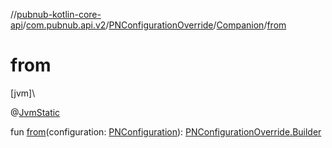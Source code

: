 //[pubnub-kotlin-core-api](../../../../index.md)/[com.pubnub.api.v2](../../index.md)/[PNConfigurationOverride](../index.md)/[Companion](index.md)/[from](from.md)

# from

[jvm]\

@[JvmStatic](https://kotlinlang.org/api/core/kotlin-stdlib/kotlin.jvm/-jvm-static/index.html)

fun [from](from.md)(configuration: [PNConfiguration](../../-p-n-configuration/index.md)): [PNConfigurationOverride.Builder](../-builder/index.md)
